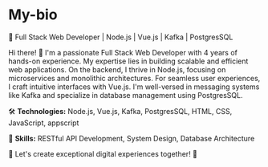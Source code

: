 # My-bio

🚀 Full Stack Web Developer | Node.js | Vue.js | Kafka | PostgresSQL

Hi there! 👋 I'm a passionate Full Stack Web Developer with 4 years of hands-on experience. My expertise lies in building scalable and efficient web applications. On the backend, I thrive in Node.js, focusing on microservices and monolithic architectures. For seamless user experiences, I craft intuitive interfaces with Vue.js. I'm well-versed in messaging systems like Kafka and specialize in database management using PostgresSQL.

🛠️ **Technologies:** Node.js, Vue.js, Kafka, PostgresSQL, HTML, CSS, JavaScript, appscript

🔗 **Skills:** RESTful API Development, System Design, Database Architecture

🌟 Let's create exceptional digital experiences together! 🌟

